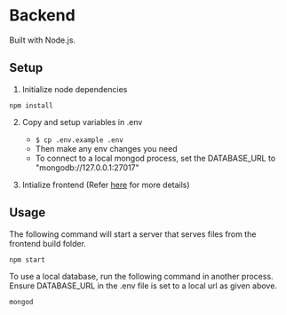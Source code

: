 # Backend
Built with Node.js.

## Setup
1. Initialize node dependencies
```
npm install
```
2. Copy and setup variables in .env
    * `$ cp .env.example .env`
    * Then make any env changes you need
    * To connect to a local mongod process, set the DATABASE_URL to "mongodb://127.0.0.1:27017"

3. Intialize frontend (Refer [here](frontend/purdue-net-frontend) for more details)

## Usage
The following command will start a server that serves files from the frontend build folder.
```
npm start
```
To use a local database, run the following command in another process. Ensure DATABASE_URL in the .env file is set to a local url as given above.
```
mongod
```
